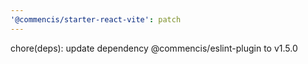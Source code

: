 ```yaml
---
'@commencis/starter-react-vite': patch
---
```


chore(deps): update dependency @commencis/eslint-plugin to v1.5.0
